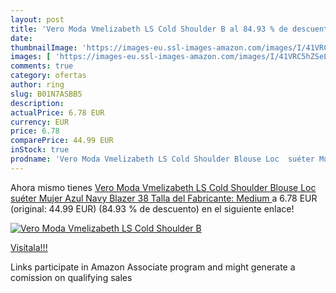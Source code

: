 ```yaml
---
layout: post
title: 'Vero Moda Vmelizabeth LS Cold Shoulder B al 84.93 % de descuento'
date: 
thumbnailImage: 'https://images-eu.ssl-images-amazon.com/images/I/41VRC5hZSeL._SL200_.jpg'
images: [ 'https://images-eu.ssl-images-amazon.com/images/I/41VRC5hZSeL._SL200_.jpg' ]
comments: true
category: ofertas
author: ring
slug: B01N7ASBB5
description:
actualPrice: 6.78 EUR
currency: EUR
price: 6.78
comparePrice: 44.99 EUR
inStock: true
prodname: 'Vero Moda Vmelizabeth LS Cold Shoulder Blouse Loc  suéter Mujer  Azul  Navy Blazer   38  Talla del Fabricante: Medium '
---
```


Ahora mismo tienes [Vero Moda Vmelizabeth LS Cold Shoulder Blouse Loc  suéter Mujer  Azul  Navy Blazer   38  Talla del Fabricante: Medium ](https://www.amazon.es/dp/B01N7ASBB5/?tag=tolees-21) a 6.78 EUR (original: 44.99 EUR) (84.93 %  de descuento) en el siguiente enlace!

[![Vero Moda Vmelizabeth LS Cold Shoulder B](https://images-eu.ssl-images-amazon.com/images/I/41VRC5hZSeL._SL200_.jpg)](https://www.amazon.es/dp/B01N7ASBB5/?tag=tolees-21)

[Visítala!!!](https://www.amazon.es/dp/B01N7ASBB5/?tag=tolees-21)

Links participate in Amazon Associate program and might generate a comission on qualifying sales
